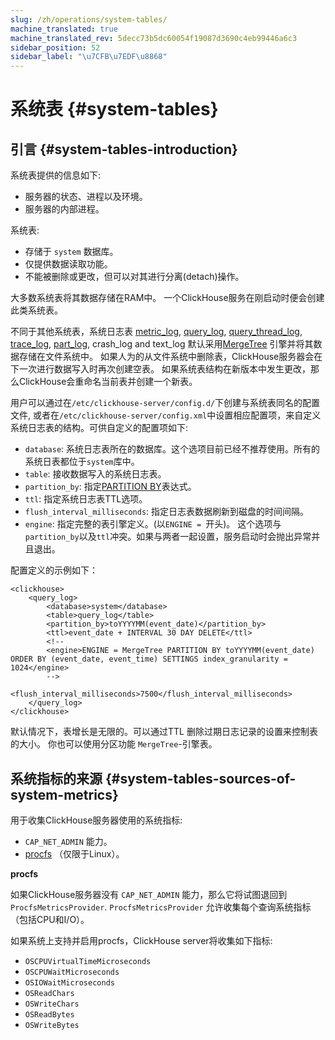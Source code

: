 ```yaml
---
slug: /zh/operations/system-tables/
machine_translated: true
machine_translated_rev: 5decc73b5dc60054f19087d3690c4eb99446a6c3
sidebar_position: 52
sidebar_label: "\u7CFB\u7EDF\u8868"
---
```


# 系统表 {#system-tables}

## 引言 {#system-tables-introduction}

系统表提供的信息如下:

-   服务器的状态、进程以及环境。
-   服务器的内部进程。

系统表:

-   存储于 `system` 数据库。
-   仅提供数据读取功能。
-   不能被删除或更改，但可以对其进行分离(detach)操作。

大多数系统表将其数据存储在RAM中。 一个ClickHouse服务在刚启动时便会创建此类系统表。

不同于其他系统表，系统日志表 [metric_log](../../operations/system-tables/metric_log.md#system_tables-metric_log), [query_log](/operations/system-tables/query_log), [query_thread_log](/operations/system-tables/query_thread_log), [trace_log](/operations/system-tables/trace_log), [part_log](../../operations/system-tables/part_log.md#system.part_log), crash_log and text_log 默认采用[MergeTree](../../engines/table-engines/mergetree-family/mergetree.md) 引擎并将其数据存储在文件系统中。 如果人为的从文件系统中删除表，ClickHouse服务器会在下一次进行数据写入时再次创建空表。 如果系统表结构在新版本中发生更改，那么ClickHouse会重命名当前表并创建一个新表。

用户可以通过在`/etc/clickhouse-server/config.d/`下创建与系统表同名的配置文件, 或者在`/etc/clickhouse-server/config.xml`中设置相应配置项，来自定义系统日志表的结构。可供自定义的配置项如下:

-   `database`: 系统日志表所在的数据库。这个选项目前已经不推荐使用。所有的系统日表都位于`system`库中。
-   `table`: 接收数据写入的系统日志表。
-   `partition_by`: 指定[PARTITION BY](../../engines/table-engines/mergetree-family/custom-partitioning-key.md)表达式。
-   `ttl`: 指定系统日志表TTL选项。
-   `flush_interval_milliseconds`: 指定日志表数据刷新到磁盘的时间间隔。
-   `engine`: 指定完整的表引擎定义。(以`ENGINE = `开头)。 这个选项与`partition_by`以及`ttl`冲突。如果与两者一起设置，服务启动时会抛出异常并且退出。

配置定义的示例如下：

```
<clickhouse>
    <query_log>
        <database>system</database>
        <table>query_log</table>
        <partition_by>toYYYYMM(event_date)</partition_by>
        <ttl>event_date + INTERVAL 30 DAY DELETE</ttl>
        <!--
        <engine>ENGINE = MergeTree PARTITION BY toYYYYMM(event_date) ORDER BY (event_date, event_time) SETTINGS index_granularity = 1024</engine>
        -->
        <flush_interval_milliseconds>7500</flush_interval_milliseconds>
    </query_log>
</clickhouse>
```

默认情况下，表增长是无限的。可以通过TTL 删除过期日志记录的设置来控制表的大小。 你也可以使用分区功能 `MergeTree`-引擎表。

## 系统指标的来源 {#system-tables-sources-of-system-metrics}

用于收集ClickHouse服务器使用的系统指标:

-   `CAP_NET_ADMIN` 能力。
-   [procfs](https://en.wikipedia.org/wiki/Procfs) （仅限于Linux）。

**procfs**

如果ClickHouse服务器没有 `CAP_NET_ADMIN` 能力，那么它将试图退回到 `ProcfsMetricsProvider`. `ProcfsMetricsProvider` 允许收集每个查询系统指标（包括CPU和I/O）。

如果系统上支持并启用procfs，ClickHouse server将收集如下指标:

-   `OSCPUVirtualTimeMicroseconds`
-   `OSCPUWaitMicroseconds`
-   `OSIOWaitMicroseconds`
-   `OSReadChars`
-   `OSWriteChars`
-   `OSReadBytes`
-   `OSWriteBytes`
